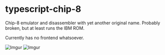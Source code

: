 # typescript-chip-8

Chip-8 emulator and disassembler with yet another original name. Probably
broken, but at least runs the IBM ROM.

Currently has no frontend whatsoever.

![Imgur](https://i.imgur.com/6yhIyoM.png)
![Imgur](https://i.imgur.com/UvdQbOQ.png)
